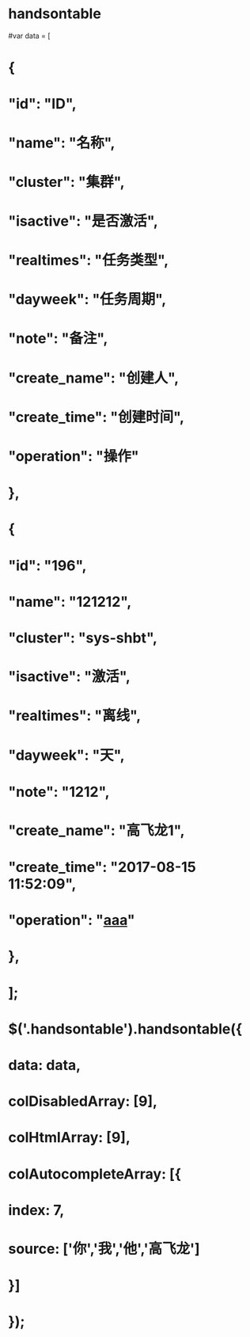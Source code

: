 # handsontable
#var data = [
#        {
#          "id": "ID",
#          "name": "名称",
#          "cluster": "集群",
#          "isactive": "是否激活",
#          "realtimes": "任务类型",
#          "dayweek": "任务周期",
#          "note": "备注",
#          "create_name": "创建人",
#          "create_time": "创建时间",
#          "operation": "操作"
#        },
#        {
#          "id": "196",
#          "name": "121212",
#          "cluster": "sys-shbt",
#          "isactive": "激活",
#          "realtimes": "离线",
#          "dayweek": "天",
#          "note": "1212",
#          "create_name": "高飞龙1",
#          "create_time": "2017-08-15 11:52:09",
#          "operation": "<a href='www.baidu.com'>aaa</a>"
#        },
#        
#      ];
#      $('.handsontable').handsontable({
#        data: data,
#        colDisabledArray: [9],
#        colHtmlArray: [9],
#        colAutocompleteArray: [{
#          index: 7,
#          source: ['你','我','他','高飞龙']
#        }]
#      });
